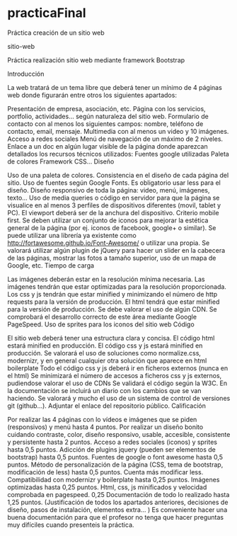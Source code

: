 # practicaFinal
Práctica creación de un sitio web

sitio-web

Práctica realización sitio web mediante framework Bootstrap

Introducción

La web tratará de un tema libre que deberá tener un mínimo de 4 páginas web donde figurarán entre otros los siguientes apartados:

Presentación de empresa, asociación, etc.
Página con los servicios, portfolio, actividades... según naturaleza del sitio web.
Formulario de contacto con al menos los siguientes campos: nombre, teléfono de contacto, email, mensaje.
Multimedia con al menos un video y 10 imágenes.
Acceso a redes sociales
Menú de navegación de un máximo de 2 niveles.
Enlace a un doc en algún lugar visible de la página donde aparezcan detallados los recursos técnicos utilizados:
Fuentes google utilizadas
Paleta de colores
Framework CSS...
Diseño

Uso de una paleta de colores.
Consistencia en el diseño de cada página del sitio.
Uso de fuentes según Google Fonts.
Es obligatorio usar less para el diseño.
Diseño responsivo de toda la página: video, menú, imágenes, texto...
Uso de media queries o código en servidor para que la página se visualice en al menos 3 perfiles de dispositivos diferentes (movil, tablet y PC). El viewport deberá ser de la anchura del dispositivo.
Criterio mobile first.
Se deben utilizar un conjunto de iconos para mejorar la estética general de la página (por ej. iconos de facebook, google+ o similar). Se puede utilizar una librería ya existente como http://fortawesome.github.io/Font-Awesome/ o utilizar una propia.
Se valorará utilizar algún plugin de jQuery para hacer un slider en la cabecera de las páginas, mostrar las fotos a tamaño superior, uso de un mapa de Google, etc.
Tiempo de carga

Las imágenes deberán estar en la resolución mínima necesaria.
Las imágenes tendrán que estar optimizadas para la resolución proporcionada.
Los css y js tendrán que estar minified y minimizando el número de http requests para la versión de producción.
El html tendrá que estar minified para la versión de producción.
Se debe valorar el uso de algún CDN.
Se comprobará el desarrollo correcto de este área mediante Google PageSpeed.
Uso de sprites para los iconos del sitio web
Código

El sitio web deberá tener una estructura clara y concisa.
El código html estará minified en producción.
El código css y js estará minified en producción.
Se valorará el uso de soluciones como normalize.css, modernizr, y en general cualquier otra solución que aparece en html boilerplate
Todo el código css y js deberá ir en ficheros externos (nunca en el html)
Se minimizará el número de accesos a ficheros css y js externos, pudiendose valorar el uso de CDNs
Se validará el código según la W3C.
En la documentación se incluirá un diario con los cambios que se van haciendo. Se valorará y mucho el uso de un sistema de control de versiones git (github...). Adjuntar el enlace del repositorio público.
Calificación

Por realizar las 4 páginas con lo vídeos e imágenes que se piden (responsivos) y menú hasta 4 puntos.
Por realizar un diseño bonito cuidando contraste, color, diseño responsivo, usable, accesible, consistente y persistente hasta 2 puntos.
Acceso a redes sociales (iconos) y sprites hasta 0,5 puntos.
Adicción de plugins jquery (pueden ser elementos de bootstrap) hasta 0,5 puntos.
Fuentes de google o font awesome hasta 0,5 puntos.
Método de personalización de la página (CSS, tema de bootstrap, modificación de less) hasta 0,5 puntos. Cuenta más modificar less.
Compatibilidad con modernizr y boilerplate hasta 0,25 puntos.
Imágenes optimizadas hasta 0,25 puntos.
Html, css, js minificados y velocidad comprobada en pagespeed. 0,25
Documentación de todo lo realizado hasta 1,25 puntos. (Justificación de todos los apartados anteriores, decisiones de diseño, pasos de instalación, elementos extra... ) Es conveniente hacer una buena documentación para que el profesor no tenga que hacer preguntas muy difíciles cuando presenteis la práctica.
